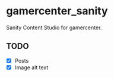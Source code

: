 # gamercenter_sanity
Sanity Content Studio for gamercenter.

## TODO
- [x] Posts
- [x] Image alt text